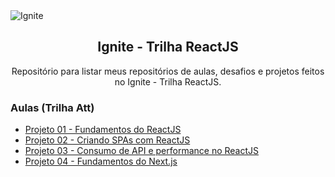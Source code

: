 <img alt="Ignite" src="https://i.imgur.com/eCVyxxy.png">
<h2 align="center">
  Ignite - Trilha ReactJS
</h2>
<p align="center">
Repositório para listar meus repositórios de aulas, desafios e projetos feitos no Ignite - Trilha ReactJS.
</p>

### Aulas (Trilha Att)

- [Projeto 01 - Fundamentos do ReactJS](https://github.com/gabrielviol/ignite-aulas/tree/main/aulas/att-ignite-fundamentos-reactjs-ts)
- [Projeto 02 - Criando SPAs com ReactJS](https://github.com/gabrielviol/ignite-aulas/tree/main/aulas/criando-spas-com-reactjs/timer)
- [Projeto 03 - Consumo de API e performance no ReactJS](https://github.com/gabrielviol/ignite-aulas/tree/main/aulas/consumo-api-e-performance/03-dt-money)
- [Projeto 04 - Fundamentos do Next.js](https://github.com/gabrielviol/ignite-aulas/tree/main/aulas/04-ignite-shop)

